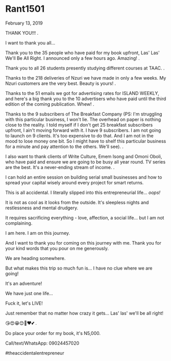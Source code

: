 # Rant1501


February 13, 2019

THANK YOU!!!
.

I want to thank you all...

Thank you to the 35 people who have paid for my book upfront, Las' Las' We'll Be All Right. I announced only a few hours ago. Amazing!
.

Thank you to all 26 students presently studying different courses at TAAC.
.

Thanks to the 218 deliveries of Nzuri we have made in only a few weeks. My Nzuri customers  are the very best. Beauty is yours!
.

Thanks to the 51 emails we got for advertising rates for ISLAND WEEKLY,  and here's a big thank you to the 10 advertisers who have paid until the third edition of the coming publication. Whew!
.

Thanks to the 9 subscribers of The Breakfast Company 
(PS: I'm struggling with this particular business, I won't lie. The overhead on paper is nothing close to the reality. I told myself if I don't get 25 breakfast subscribers upfront, I ain't moving forward with it. I have 9 subscribers. I am not going to launch on 9 clients. It's too expensive to do that. And I am not in the mood to lose money one bit. So I might have to shelf this particular business for a minute and pay attention to the others. We'll see).
.

I also want to thank clients of Write Culture, Emem Isong and Omoni Oboli, who have paid and ensure we are going to be busy all year round. TV series are the best. It's a never-ending stream of income.
.

I can hold an entire session on building serial small businesses and how to spread your capital wisely around every project for smart returns. 

This is all accidental. I literally slipped into this entrepreneurial life... *oops!*

It is not as cool as it looks from the outside. It's sleepless nights and restlessness and mental drudgery.

It requires sacrificing everything - love, affection, a social life... but I am not complaining. 

I am here. I am on this journey.

And I want to thank you for coming on this journey with me. Thank you for your kind words that you pour on me generously.

We are heading somewhere.

But what makes this trip so much fun is... I have no clue where we are going!

It's an adventure!

We have just one life...

Fuck it, let's LIVE! 

Just remember that no matter how crazy it gets... Las' las' we'll be all right!

😘😍😁😊🤗❤💕
.

Do place your order for my book, it's N5,000.  

Call/text/WhatsApp: 09024457020

#theaccidentalentrepreneur